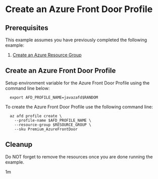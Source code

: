 
# Create an Azure Front Door Profile

## Prerequisites

<!-- workflow.run()

  if [[ -z $REGION ]]; then
    export REGION=westus
  fi

  -->
<!-- workflow.cron(0 23 * * 4) -->
<!-- workflow.include(../../group/create/README.md) -->

This example assumes you have previously completed the following example:

1. [Create an Azure Resource Group](../../group/create/README.md)

## Create an Azure Front Door Profile

Setup environment variable for the Azure Front Door Profile using the command
line below:

<!-- workflow.skip() -->
```shell
  export AFD_PROFILE_NAME=javazafd$RANDOM
```

<!-- workflow.run()

if [[ -z $AFD_PROFILE_NAME ]]; then
  export AFD_PROFILE_NAME=javazafd$RANDOM
fi
  -->

To create the Azure Front Door Profile use the following command line:

```shell
  az afd profile create \
    --profile-name $AFD_PROFILE_NAME \
    --resource-group $RESOURCE_GROUP \
    --sku Premium_AzureFrontDoor
```

<!-- workflow.directOnly()

  export RESULT=$(az afd profile show --profile-name $AFD_PROFILE_NAME --resource-group $RESOURCE_GROUP --output tsv --query provisioningState)
  az group delete --name $RESOURCE_GROUP --yes || true
  if [[ "$RESULT" != Succeeded ]]; then
    echo "Azure Front Door Profile $AFD_PROFILE_NAME was not provisioned properly"
    exit 1
  fi

  -->

## Cleanup

Do NOT forget to remove the resources once you are done running the example.

1m

